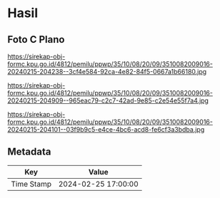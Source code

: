 # Hasil

## Foto C Plano

https://sirekap-obj-formc.kpu.go.id/4812/pemilu/ppwp/35/10/08/20/09/3510082009016-20240215-204238--3cf4e584-92ca-4e82-84f5-0667a1b66180.jpg

https://sirekap-obj-formc.kpu.go.id/4812/pemilu/ppwp/35/10/08/20/09/3510082009016-20240215-204909--965eac79-c2c7-42ad-9e85-c2e54e55f7a4.jpg

https://sirekap-obj-formc.kpu.go.id/4812/pemilu/ppwp/35/10/08/20/09/3510082009016-20240215-204101--03f9b9c5-e4ce-4bc6-acd8-fe6cf3a3bdba.jpg


## Metadata

| Key        | Value               |
| ---------- | ------------------- |
| Time Stamp | 2024-02-25 17:00:00 |



